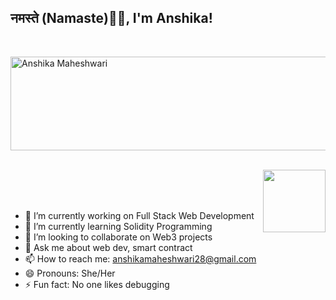 ### <h2>नमस्ते (Namaste)🙏🏻, I'm Anshika!
  </br>
  
  <img align=""  src="https://media.giphy.com/media/lwTkLoHGpSDV4uK8oC/giphy-downsized-large.gif" alt="Anshika Maheshwari" width="600" height="150"/> &nbsp; &nbsp; &nbsp;&nbsp; &nbsp; &nbsp;
  
  <img align="right" src="https://media.giphy.com/media/jRf5fsn8G6YaogAWxn/giphy.gif" width="100" height="100"/>
</br></br></br>

<!--
**anshika2803/anshika2803** is a ✨ _special_ ✨ repository because its `README.md` (this file) appears on your GitHub profile.

Here are some ideas to get you started:-->

- 🔭 I’m currently working on Full Stack Web Development 
- 🌱 I’m currently learning Solidity Programming
- 👯 I’m looking to collaborate on Web3 projects
- 💬 Ask me about web dev, smart contract
- 📫 How to reach me: anshikamaheshwari28@gmail.com
- 😄 Pronouns: She/Her
- ⚡ Fun fact: No one likes debugging 
